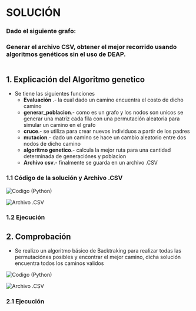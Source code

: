 # SOLUCIÓN

### Dado el siguiente grafo:
### Generar el archivo CSV, obtener el mejor recorrido usando algoritmos genéticos sin el uso de DEAP.

![]()


## 1. Explicación del Algoritmo genetico
* Se tiene las siguientes funciones
    * **Evaluación** .- la cual dado un camino encuentra el costo de dicho camino
    * **generar_poblacion**.- como es un grafo y los nodos son unicos se generar una matriz cada fila con una permutación aleatoria para simular un camino en el grafo
    * **cruce**.- se utiliza para crear nuevos individuos a partir de los padres
    * **mutacion**.- dado un camino se hace un cambio aleatorio entre dos nodos de dicho camino
    * **algoritmo genetico**.- calcula la mejor ruta para una cantidad determinada de generaciónes y poblacion
    * **Archivo csv**.- finalmente se guarda en un archivo .CSV

### 1.1 Código de la solución y Archivo .CSV
![Codigo (Python)]()

![Archivo .CSV]()

### 1.2 Ejecución


## 2. Comprobación
* Se realizo un algoritmo básico de Backtraking para realizar todas las permutaciónes posibles y encontrar el mejor camino, dicha solución encuentra todos los caminos validos

![Codigo (Python)]()

![Archivo .CSV]()

### 2.1 Ejecución

